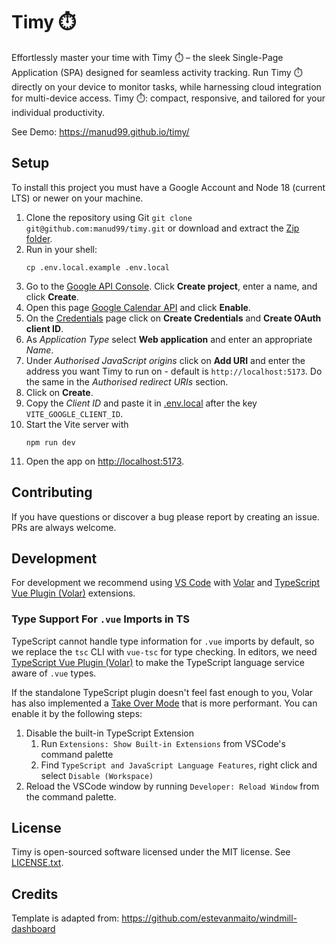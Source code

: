 # Timy ⏱️

Effortlessly master your time with Timy ⏱️ – the sleek Single-Page Application (SPA) designed for seamless activity tracking. Run Timy ⏱️ directly on your device to monitor tasks, while harnessing cloud integration for multi-device access. Timy ⏱️: compact, responsive, and tailored for your individual productivity.

See Demo: https://manud99.github.io/timy/

## Setup

To install this project you must have a Google Account and Node 18 (current LTS) or newer on your machine.

1. Clone the repository using Git `git clone git@github.com:manud99/timy.git` or download and extract the [Zip folder](https://github.com/manud99/timy/archive/refs/heads/master.zip).
2. Run in your shell:
    ```shell
    cp .env.local.example .env.local
    ```
3. Go to the [Google API Console](https://console.developers.google.com/project). Click **Create project**, enter a name, and click **Create**.
4. Open this page [Google Calendar API](https://console.cloud.google.com/apis/api/calendar-json.googleapis.com) and click **Enable**.
5. On the [Credentials](https://console.cloud.google.com/apis/credentials) page click on **Create Credentials** and **Create OAuth client ID**.
6. As _Application Type_ select **Web application** and enter an appropriate _Name_.
7. Under _Authorised JavaScript origins_ click on **Add URI** and enter the address you want Timy to run on - default is `http://localhost:5173`. Do the same in the _Authorised redirect URIs_ section.
8. Click on **Create**.
9. Copy the _Client ID_ and paste it in [.env.local](.env.local) after the key `VITE_GOOGLE_CLIENT_ID`.
10. Start the Vite server with
    ```shell
    npm run dev
    ```
11. Open the app on [http://localhost:5173](http://localhost:5173).

## Contributing

If you have questions or discover a bug please report by creating an issue. PRs are always welcome.

## Development

For development we recommend using [VS Code](https://code.visualstudio.com/) with [Volar](https://marketplace.visualstudio.com/items?itemName=Vue.volar) and [TypeScript Vue Plugin (Volar)](https://marketplace.visualstudio.com/items?itemName=Vue.vscode-typescript-vue-plugin) extensions.

### Type Support For `.vue` Imports in TS

TypeScript cannot handle type information for `.vue` imports by default, so we replace the `tsc` CLI with `vue-tsc` for type checking. In editors, we need [TypeScript Vue Plugin (Volar)](https://marketplace.visualstudio.com/items?itemName=Vue.vscode-typescript-vue-plugin) to make the TypeScript language service aware of `.vue` types.

If the standalone TypeScript plugin doesn't feel fast enough to you, Volar has also implemented a [Take Over Mode](https://github.com/johnsoncodehk/volar/discussions/471#discussioncomment-1361669) that is more performant. You can enable it by the following steps:

1. Disable the built-in TypeScript Extension
    1. Run `Extensions: Show Built-in Extensions` from VSCode's command palette
    2. Find `TypeScript and JavaScript Language Features`, right click and select `Disable (Workspace)`
2. Reload the VSCode window by running `Developer: Reload Window` from the command palette.

## License

Timy is open-sourced software licensed under the MIT license. See [LICENSE.txt](LICENSE.txt).

## Credits

Template is adapted from: https://github.com/estevanmaito/windmill-dashboard
